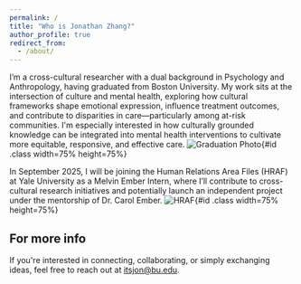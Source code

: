 ```yaml
---
permalink: /
title: "Who is Jonathan Zhang?"
author_profile: true
redirect_from: 
  - /about/
---
```


I’m a cross-cultural researcher with a dual background in Psychology and Anthropology, having graduated from Boston University. My work sits at the intersection of culture and mental health, exploring how cultural frameworks shape emotional expression, influence treatment outcomes, and contribute to disparities in care—particularly among at-risk communities. I'm especially interested in how culturally grounded knowledge can be integrated into mental health interventions to cultivate more equitable, responsive, and effective care.
![Graduation Photo](https://github.com/ZeddyCraft/itsjon/blob/master/images/IMG_6575.JPG?raw=true){#id .class width=75% height=75%} 

In September 2025, I will be joining the Human Relations Area Files (HRAF) at Yale University as a Melvin Ember Intern, where I’ll contribute to cross-cultural research initiatives and potentially launch an independent project under the mentorship of Dr. Carol Ember.
![HRAF](https://hraf.yale.edu/wp-content/uploads/2018/08/Logo-for-HRAF-Resized.jpg){#id .class width=75% height=75%}

For more info
------
If you're interested in connecting, collaborating, or simply exchanging ideas, feel free to reach out at itsjon@bu.edu.
